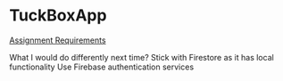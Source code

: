 # TuckBoxApp

[Assignment Requirements](https://docs.google.com/viewer?url=${assignment})


What I would do differently next time?
Stick with Firestore as it has local functionality
Use Firebase authentication services
